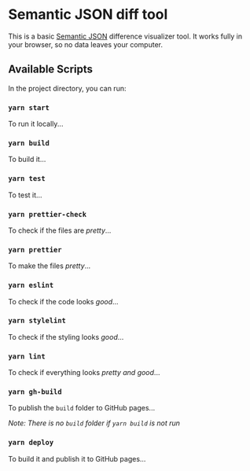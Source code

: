 # Semantic JSON diff tool

This is a basic [Semantic JSON](https://paldys.github.io/semantic-json/) difference visualizer tool. It works fully in your browser, so no data leaves your computer.

## Available Scripts

In the project directory, you can run:

### `yarn start`

To run it locally...

### `yarn build`

To build it...

### `yarn test`

To test it...

### `yarn prettier-check`

To check if the files are _pretty_...

### `yarn prettier`

To make the files _pretty_...

### `yarn eslint`

To check if the code looks _good_...

### `yarn stylelint`

To check if the styling looks _good_...

### `yarn lint`

To check if everything looks _pretty and good_...

### `yarn gh-build`

To publish the `build` folder to GitHub pages...

_Note: There is no `build` folder if `yarn build` is not run_

### `yarn deploy`

To build it and publish it to GitHub pages...
